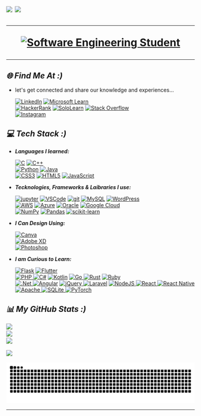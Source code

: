 <h1><img src="https://emojis.slackmojis.com/emojis/images/1531849430/4246/blob-sunglasses.gif?1531849430" width="50"/>
<img src="https://github.com/sciencepal/sciencepal/blob/master/assets/Hi.gif" width="50px">

---
    
    
<div align="center">
    <a href="https://git.io/typing-svg"><img src="https://readme-typing-svg.demolab.com?font=Courgette&color=3366ff&size=40&center=true&vCenter=true&width=600&&lines=HELLO+WORLD+:);I'm+Khawlah+Alshubati;studying+Software+Engineering;I’m+ interested+in+ML+and+AI;" alt="Software Engineering Student"></a>
</div>

    
---


## *🌐 Find Me At :)*
 -  let's get connected and share our knowledge and experiences... 
 
       [![LinkedIn](https://img.shields.io/badge/LinkedIn-3366ff.svg?style=for-the-badge&logo=linkedin&logoColor=white)](https://linkedin.com/in/khawlah-alshubati-b85919181) 
       [![Microsoft Learn](https://img.shields.io/badge/-Microsoft-3366ff?style=for-the-badge&logo=Microsoft&logoColor=white)](https://learn.microsoft.com/en-us/users/khawlahalshubati-5989/)<br>
       [![HackerRank](https://img.shields.io/badge/-Hackerrank-3366ff?style=for-the-badge&logo=hackerrank&logoColor=white)](https://www.hackerrank.com/khawlahalshubat1) 
       [![SoloLearn](https://img.shields.io/badge/Sololearn-3366ff.svg?style=for-the-badge&logo=Sololearn&logoColor=white)](https://www.sololearn.com/Profile/16067124/?ref=app)
       [![Stack Overflow](https://img.shields.io/badge/-Stackoverflow-3366ff?style=for-the-badge&logo=stack-overflow&logoColor=white)](https://stackoverflow.com/users/16822259/khawlah) <br>
       [![Instagram](https://img.shields.io/badge/Instagram-3366ff.svg?style=for-the-badge&logo=Instagram&logoColor=white)](https://instagram.com/kh0filtersphotography)
       

## *💻 Tech Stack :)*

- ***Languages I learned:***

  [![C](https://img.shields.io/badge/c-3366ff.svg?style=for-the-badge&logo=c&logoColor=white)](https://www.bloodshed.net)
  [![C++](https://img.shields.io/badge/c++-3366ff.svg?style=for-the-badge&logo=c%2B%2B&logoColor=white)](https://www.bloodshed.net) <br>
  [![Python](https://img.shields.io/badge/python-3366ff?style=for-the-badge&logo=python&logoColor=white)](https://www.python.org)
  [![Java](https://img.shields.io/badge/java-3366ff.svg?style=for-the-badge&logo=java&logoColor=white)](https://www.java.com) <br>
  [![CSS3](https://img.shields.io/badge/css3-3366ff.svg?style=for-the-badge&logo=css3&logoColor=white)](https://en.wikipedia.org/wiki/CSS)
  [![HTML5](https://img.shields.io/badge/html5-3366ff.svg?style=for-the-badge&logo=html5&logoColor=white)](https://en.wikipedia.org/wiki/HTML5)
  [![JavaScript](https://img.shields.io/badge/javascript-3366ff.svg?style=for-the-badge&logo=javascript&logoColor=white)](https://www.javascript.com)<br>


- ***Tecknologies, Frameworks & Laibraries I use:***

   [![jupyter](https://img.shields.io/badge/Jupyter-3366ff.svg?&style=for-the-badge&logo=Jupyter&logoColor=white)](https://jupyter.org)
   [![VSCode](https://img.shields.io/badge/VSCode-3366ff.svg?&style=for-the-badge&logo=Visual-Studio-Code&logoColor=white)](https://code.visualstudio.com)
   [![git](https://img.shields.io/badge/Git-3366ff?style=for-the-badge&logo=git&logoColor=white)](https://git-scm.com)
   [![MySQL](https://img.shields.io/badge/mysql-3366ff.svg?style=for-the-badge&logo=mysql&logoColor=white)](https://www.mysql.com)
   [![WordPress](https://img.shields.io/badge/WordPress-3366ff.svg?style=for-the-badge&logo=WordPress&logoColor=white)](https://www.mysql.com)<br>
   [![AWS](https://img.shields.io/badge/AWS-3366ff.svg?style=for-the-badge&logo=amazon-aws&logoColor=white)](https://aws.amazon.com) 
   [![Azure](https://img.shields.io/badge/azure-3366ff.svg?style=for-the-badge&logo=azure-devops&logoColor=white)](https://azure.microsoft.com)
   [![Oracle](https://img.shields.io/badge/Oracle-3366ff?style=for-the-badge&logo=oracle&logoColor=white)](https://www.oracle.com) 
   [![Google Cloud](https://img.shields.io/badge/Google%20Cloud-3366ff.svg?style=for-the-badge&logo=google-cloud&logoColor=white)](https://cloud.google.com) <br>
   [![NumPy](https://img.shields.io/badge/numpy-3366ff.svg?style=for-the-badge&logo=numpy&logoColor=white)](https://numpy.org) 
   [![Pandas](https://img.shields.io/badge/pandas-3366ff.svg?style=for-the-badge&logo=pandas&logoColor=white)](https://pandas.pydata.org)
   [![scikit-learn](https://img.shields.io/badge/scikit--learn-3366ff.svg?style=for-the-badge&logo=scikit-learn&logoColor=white)](https://scikit-learn.org) <br>
  
   


- ***I Can Design Using:*** 

   [![Canva](https://img.shields.io/badge/Canva-3366ff.svg?style=for-the-badge&logo=Canva&logoColor=white)](https://www.canva.com) <br>
   [![Adobe XD](https://img.shields.io/badge/Adobe-3366ff?style=for-the-badge&logo=Adobe%20XD&logoColor=white)](https://www.adobe.com/cy_en/products/xd.html)<br>
   [![Photoshop](https://img.shields.io/badge/photoshop-3366ff.svg?style=for-the-badge&logo=adobephotoshop&logoColor=white)](https://www.adobe.com/cy_en/products/photoshop.html) <br>

- ***I am Curious to Learn:*** 

    [![Flask](https://img.shields.io/badge/flask-3366ff.svg?style=for-the-badge&logo=flask&logoColor=white)](https://flask.palletsprojects.com)
    [![Flutter](https://img.shields.io/badge/Flutter-3366ff.svg?style=for-the-badge&logo=Flutter&logoColor=white)](https://flutter.dev/)<br> 
    [![PHP](https://img.shields.io/badge/php-3366ff.svg?style=for-the-badge&logo=php&logoColor=white) ](https://www.php.net)
    [![C#](https://img.shields.io/badge/c%23-3366ff.svg?style=for-the-badge&logo=c-sharp&logoColor=white)](https://learn.microsoft.com/en-us/dotnet/csharp)
    [![Kotlin](https://img.shields.io/badge/kotlin-3366ff.svg?style=for-the-badge&logo=kotlin&logoColor=white)](https://kotlinlang.org)
    [![Go](https://img.shields.io/badge/go-3366ff.svg?style=for-the-badge&logo=go&logoColor=white) ](https://go.dev)
    [![Rust](https://img.shields.io/badge/rust-3366ff.svg?style=for-the-badge&logo=rust&logoColor=white)](https://www.rust-lang.org)
    [![Ruby](https://img.shields.io/badge/ruby-3366ff.svg?style=for-the-badge&logo=ruby&logoColor=white) ](https://www.ruby-lang.org)<br>
    [![.Net](https://img.shields.io/badge/.NET-3366ff?style=for-the-badge&logo=.net&logoColor=white) ](https://dotnet.microsoft.com/en-us)
    [![Angular](https://img.shields.io/badge/angular-3366ff.svg?style=for-the-badge&logo=angular&logoColor=white)](https://angular.io) 
    [![jQuery](https://img.shields.io/badge/jquery-3366ff.svg?style=for-the-badge&logo=jquery&logoColor=white) ](https://jquery.com)
    [![Laravel](https://img.shields.io/badge/laravel-3366ff.svg?style=for-the-badge&logo=laravel&logoColor=white)](https://laravel.com) 
    [![NodeJS](https://img.shields.io/badge/node.js-3366ff?style=for-the-badge&logo=node.js&logoColor=white) ](https://nodejs.org)
    [![React](https://img.shields.io/badge/react-3366ff.svg?style=for-the-badge&logo=react&logoColor=white) ](https://reactjs.org)
    [![React Native](https://img.shields.io/badge/react_native-3366ff.svg?style=for-the-badge&logo=react&logoColor=white)](https://reactnative.dev) 
    [![Apache](https://img.shields.io/badge/apache-3366ff.svg?style=for-the-badge&logo=apache&logoColor=white) ](https://www.apache.org)
    [![SQLite](https://img.shields.io/badge/sqlite-3366ff.svg?style=for-the-badge&logo=sqlite&logoColor=white) ](https://www.sqlite.org/index.html)
    [![PyTorch](https://img.shields.io/badge/PyTorch-3366ff.svg?style=for-the-badge&logo=PyTorch&logoColor=white)](https://pytorch.org)<br>
    
    


## *📊 My GitHub Stats :)*

  <!-- ![](https://github-readme-stats.vercel.app/api?username=alshubati99&theme=material-palenight&hide_border=false&include_all_commits=true&count_private=true)<br/>
  ![](https://github-readme-streak-stats.herokuapp.com/?user=alshubati99&theme=material-palenight&hide_border=false)<br/> -->
<img src="https://github-readme-stats.vercel.app/api?username=alshubati99&show_icons=true&theme=github_dark"> <br>
<img src="https://github-readme-streak-stats.herokuapp.com?user=alshubati99&theme=github-dark-blue&date_format=M%20j%5B%2C%20Y%5D"> <br>
![](https://github-readme-stats.vercel.app/api/top-langs/?username=alshubati99&theme=github_dark&hide_border=false&include_all_commits=true&count_private=true&layout=default)

<!-- ## *✍️ Dev Ramdon Qoutes :)*

![](https://quotes-github-readme.vercel.app/api?type=horizontal&theme=dracula) 
------------------------------------------------------------------------------------------------------------- -->
[![](https://visitcount.itsvg.in/api?id=alshubati99&icon=2&color=1)](https://visitcount.itsvg.in)

<p align="center">
<img src="https://github.com/VishwaGauravIn/VishwaGauravIn/blob/output/github-contribution-grid-snake.svg">
</p>


  


---

    


